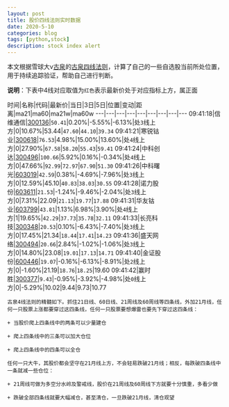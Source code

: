 ```yaml
---
layout: post
title: 股价四线法则实时数据
date: 2020-5-10
categories: blog
tags: [python,stock]
description: stock index alert
---
```



本文根据雪球大v[古泉](https://xueqiu.com/u/7148646888)的[古泉四线法则](https://xueqiu.com/7148646888/130498192)，计算了自己的一些自选股当前所处位置，用于持续追踪验证，帮助自己进行判断。

**说明**：下表中4线对应取值为`红色`表示最新价处于对应指标上方，属正面

时间|名称|代码|最新价|当日|3日|5日|位置|变动|距离|ma21|ma60|ma21w|ma60w
---|---|---|---|---|---|---|---|---
09:41:18|信维通信|[300136](https://xueqiu.com/S/SZ300136)|`50.41`|0.20%|-5.55%|-6.13%|处`3`线上方|0|10.67%|53.44|`47.60`|`44.10`|`39.34`
09:41:21|寒锐钴业|[300618](https://xueqiu.com/S/SZ300618)|`76.53`|4.98%|15.00%|13.60%|处`4`线上方|0|27.90%|`67.58`|`58.20`|`55.43`|`59.41`
09:41:24|中科创达|[300496](https://xueqiu.com/S/SZ300496)|`100.66`|5.92%|0.16%|-0.34%|处`4`线上方|0|47.66%|`92.99`|`72.97`|`67.90`|`51.30`
09:41:26|中科曙光|[603019](https://xueqiu.com/S/SH603019)|`42.59`|0.38%|-4.69%|-7.96%|处`3`线上方|0|12.59%|45.10|`40.83`|`38.03`|`30.55`
09:41:28|诺力股份|[603611](https://xueqiu.com/S/SH603611)|`21.53`|-1.24%|-9.46%|-2.04%|处`3`线上方|0|7.31%|22.09|`21.13`|`19.77`|`17.88`
09:41:31|华友钴业|[603799](https://xueqiu.com/S/SH603799)|`43.81`|1.13%|6.98%|3.90%|处`4`线上方|1|19.65%|`42.29`|`37.73`|`35.78`|`32.11`
09:41:33|长亮科技|[300348](https://xueqiu.com/S/SZ300348)|`20.53`|0.10%|-6.43%|-7.40%|处`3`线上方|0|17.45%|21.34|`18.44`|`17.41`|`14.23`
09:41:36|盛天网络|[300494](https://xueqiu.com/S/SZ300494)|`20.66`|2.84%|-1.02%|-1.06%|处`3`线上方|0|14.80%|23.08|`19.01`|`17.13`|`14.71`
09:41:40|金证股份|[600446](https://xueqiu.com/S/SH600446)|`19.07`|-0.16%|-6.13%|-8.91%|处`2`线上方|0|-1.60%|21.19|`18.76`|`18.25`|19.60
09:41:42|赢时胜|[300377](https://xueqiu.com/S/SZ300377)|`9.43`|-0.95%|-3.92%|-4.98%|处`0`线上方|0|-5.29%|10.02|9.44|9.73|10.77

```
古泉4线法则的精髓如下。抓住21日线、60日线、21周线及60周线等四条线，外加21月线，任何一只股票上涨都要穿过这四条线，任何一只股票要想爆雷也要先下穿过这四条线：

+ 当股价爬上四条线中的两条可以少量建仓

+ 爬上四条线中的三条可以加大仓位

+ 爬上四条线中的四条可以全仓

任何一只大牛，其股价都会坚守在21月线上方，不会轻易跌破21月线；相反，每跌破四条线中一条就减一些仓位：

+ 21周线可做为多空分水岭及警戒线，股价在21周线及60周线下方就要十分慎重，多看少做

+ 跌破全部四条线就要大幅减仓，甚至清仓，一旦跌破21月线，清仓观望
```